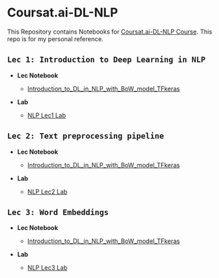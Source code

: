 # Coursat.ai-DL-NLP

This Repository contains Notebooks for [Coursat.ai-DL-NLP Course](https://www.youtube.com/playlist?list=PLxmZ0b-n395VxzEUL8-Dy257zSqYZe4yU).
This repo is for my personal reference.

## `Lec 1: Introduction to Deep Learning in NLP`

* **Lec Notebook**
  * [Introduction_to_DL_in_NLP_with_BoW_model_TFkeras](https://github.com/MohamedBadwy360/Coursat.ai-DL-NLP/blob/main/Lec%201%20Introduction%20to%20Deep%20Learning%20in%20NLP/Introduction_to_DL_in_NLP_with_BoW_model_TFkeras.ipynb)
  
* **Lab**
  * [NLP Lec1 Lab](https://github.com/MohamedBadwy360/Coursat.ai-DL-NLP/blob/main/Lec%201%20Introduction%20to%20Deep%20Learning%20in%20NLP/NLP_Lec_1_Lab.ipynb)

## `Lec 2: Text preprocessing pipeline`

* **Lec Notebook**
  * [Introduction_to_DL_in_NLP_with_BoW_model_TFkeras](https://github.com/MohamedBadwy360/Coursat.ai-DL-NLP/blob/main/Lec%202%20Text%20preprocessing%20pipeline/Introduction_to_DL_in_NLP_with_BoW_model_TFkeras.ipynb)

* **Lab**
  * [NLP Lec2 Lab](https://github.com/MohamedBadwy360/Coursat.ai-DL-NLP/blob/main/Lec%202%20Text%20preprocessing%20pipeline/NLP_Lec_2_Lab.ipynb)

## `Lec 3: Word Embeddings`

* **Lec Notebook**
  * [Introduction_to_DL_in_NLP_with_BoW_model_TFkeras](https://github.com/MohamedBadwy360/Coursat.ai-DL-NLP/blob/main/Lec%203%20Word%20Embeddings/Introduction_to_DL_in_NLP_with_BoW_model_TFkeras.ipynb)

* **Lab**
  * [NLP Lec3 Lab](https://github.com/MohamedBadwy360/Coursat.ai-DL-NLP/blob/main/Lec%203%20Word%20Embeddings/NLP_Lec_3__Lab.ipynb)
